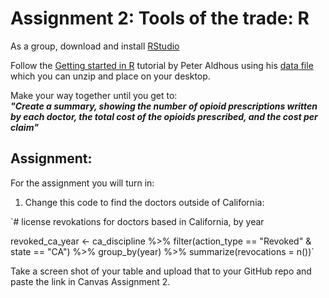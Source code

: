 # Assignment 2: Tools of the trade: R

As a group, download and install [RStudio](https://www.rstudio.com/)

Follow the [Getting started in R](https://paldhous.github.io/NICAR/2018/r-analysis.html) tutorial by Peter Aldhous using his [data file](https://paldhous.github.io/NICAR/2018/data/r-analysis.zip) which you can unzip and place on your desktop.

Make your way together until you get to:\
_**"Create a summary, showing the number of opioid prescriptions written by each doctor, the total cost of the opioids prescribed, and the cost per claim"**_

## Assignment:
For the assignment you will turn in:
1. Change this code to find the doctors outside of California:

`# license revokations for doctors based in California, by year

revoked_ca_year <- ca_discipline %>%
  filter(action_type == "Revoked"
         & state == "CA") %>%
  group_by(year) %>%
  summarize(revocations = n())`
  
Take a screen shot of your table and upload that to your GitHub repo and paste the link in Canvas Assignment 2.
